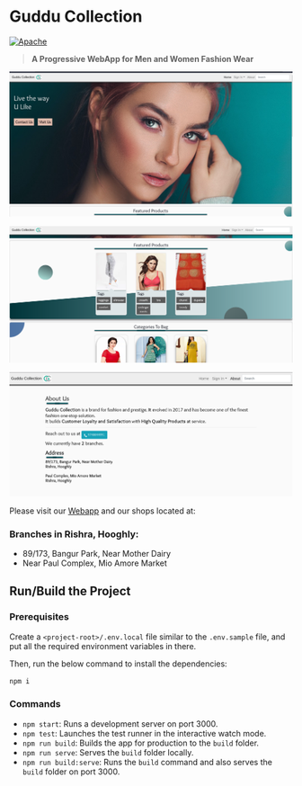 # Guddu Collection

[![Apache](https://img.shields.io/badge/license-Apache-white.svg?style=for-the-badge&color=%239c833e)](./LICENSE.md)

> **A Progressive WebApp for Men and Women Fashion Wear**

![Project Home Page](./project-images/project_home_page.png)

![Featured products and categories in our Guddu Collection](./project-images/featured_products_and_categories.png)

![About Guddu Collection](./project-images/about_us.png)

Please visit our [Webapp](https://guddu-collection.netlify.app/) and our shops located at:

### Branches in Rishra, Hooghly:

- 89/173, Bangur Park, Near Mother Dairy
- Near Paul Complex, Mio Amore Market

## Run/Build the Project

### Prerequisites

Create a `<project-root>/.env.local` file similar to the `.env.sample` file, and put all the required environment variables in there.

Then, run the below command to install the dependencies:

```sh
npm i
```

### Commands

- `npm start`: Runs a development server on port 3000.
- `npm test`: Launches the test runner in the interactive watch mode.
- `npm run build`: Builds the app for production to the `build` folder.
- `npm run serve`: Serves the `build` folder locally.
- `npm run build:serve`: Runs the `build` command and also serves the `build` folder on port 3000.
